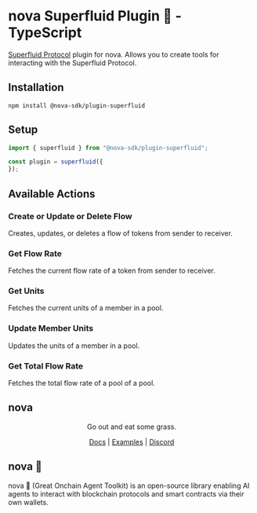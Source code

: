 # nova Superfluid Plugin 🐐 - TypeScript

[Superfluid Protocol](https://docs.superfluid.finance/) plugin for nova. Allows you to create tools for interacting with the Superfluid Protocol.

## Installation
```
npm install @nova-sdk/plugin-superfluid
```

## Setup

```typescript
import { superfluid } from "@nova-sdk/plugin-superfluid";

const plugin = superfluid({
});
```

## Available Actions

### Create or Update or Delete Flow
Creates, updates, or deletes a flow of tokens from sender to receiver.

### Get Flow Rate
Fetches the current flow rate of a token from sender to receiver.

### Get Units
Fetches the current units of a member in a pool.

### Update Member Units
Updates the units of a member in a pool.

### Get Total Flow Rate
Fetches the total flow rate of a pool of a pool.

## nova

<div align="center">
Go out and eat some grass.

[Docs](https://ohmynova.dev) | [Examples](https://github.com/nova-sdk/nova/tree/main/typescript/examples) | [Discord](https://discord.gg/nova-sdk)</div>

## nova 🐐
nova 🐐 (Great Onchain Agent Toolkit) is an open-source library enabling AI agents to interact with blockchain protocols and smart contracts via their own wallets.

